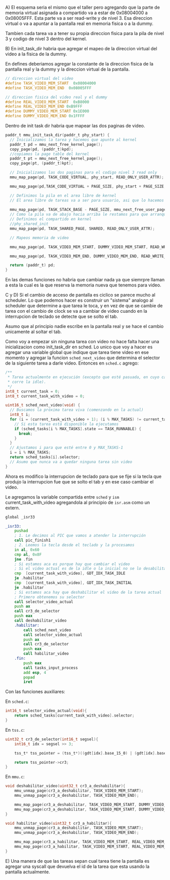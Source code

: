 A) El esquema seria el mismo que el taller pero agregando que la parte de memoria virtual asignada a compartido va a estar de 0x08004000 a 0x08005FFF. Esta parte va a ser read-write y de nivel 3. Esa direccion virtual o va a apuntar a la pantalla real en memoria fisica o a la dummy. 

Tambien cada tarea va a tener su propia direccion fisica para la pila de nivel 3 y codigo de nivel 3 dentro del kernel. 

B) En init_task_dir habria que agregar el mapeo de la direccion virtual del video a la fisica de la dummy. 

En defines deberiamos agregar la constante de la direccion fisica de la pantalla real y la dummy y la direccion virtual de la pantalla. 

```h
// direccion virtual del video
#define TASK_VIDEO_MEM_START  0x08004000
#define TASK_VIDEO_MEM_END  0x08005FFF

// direccion fisica del video real y el dummy
#define REAL_VIDEO_MEM_START  0xB8000
#define REAL_VIDEO_MEM_END 0xB9FFF
#define DUMMY_VIDEO_MEM_START 0x1E000
#define DUMMY_VIDEO_MEM_END 0x1FFFF
```

Dentro de init task dir habria que mapear las dos paginas de video. 

```c
paddr_t mmu_init_task_dir(paddr_t phy_start) {
  // Inicializamos la tarea y hacemos que apunte al kernel
  paddr_t pd = mmu_next_free_kernel_page();
  copy_page(pd, (paddr_t)kpd);
  //copiamos la page table del kernel
  paddr_t pt = mmu_next_free_kernel_page();
  copy_page(pt, (paddr_t)kpt);

  // Inicializamos las dos paginas para el codigo nivel 3 read only
  mmu_map_page(pd, TASK_CODE_VIRTUAL, phy_start, READ_ONLY_USER_ATTR);

  mmu_map_page(pd,TASK_CODE_VIRTUAL + PAGE_SIZE, phy_start + PAGE_SIZE, READ_ONLY_USER_ATTR); // Preguntar si no hay que incrementar phy start

  // Definimos la pila en el area libre de kernel
  // El area libre de tareas va a ser para usuario, asi que lo hacemos dentro de una pagina nueva
 
  mmu_map_page(pd, TASK_STACK_BASE - PAGE_SIZE, mmu_next_free_user_page(), READ_WRITE_USER_ATTR);
  // Como la pila va de abajo hacia arriba le restamos para que arranque en 8k - 1 en vez de 4k
  // Definimos el compartido en kernel
  //phy_shared_init
  mmu_map_page(pd, TASK_SHARED_PAGE, SHARED, READ_ONLY_USER_ATTR); 

  // Mapeos memoria de video

  mmu_map_page(pd, TASK_VIDEO_MEM_START, DUMMY_VIDEO_MEM_START, READ_WRITE_USER_ATTR);

  mmu_map_page(pd, TASK_VIDEO_MEM_END, DUMMY_VIDEO_MEM_END, READ_WRITE_USER_ATTR);

  return (paddr_t) pd;
}
```

En las demas funciones no habria que cambiar nada ya que siemrpre llaman a esta la cual es la que reserva la memoria nueva que tenemos para video.

C y D) Si el cambio de acceso de pantalla es ciclico se parece mucho al scheduler. Lo que podemos hacer es construir un "sistema" analogo al scheduler que determine a que tarea le toca, y en vez de que se cambie de tarea con el cambio de clock se va a cambiar de video cuando en la interrupcion de teclado se detecte que se solto el tab. 

Asumo que al principio nadie escribe en la pantalla real y se hace el cambio unicamente al soltar el tab. 

Como voy a empezar sin ninguna tarea con video no hace falta hacer una inicializacion como init_task_dir en sched. Lo unico que voy a hacer es agregar una variable global que indique que tarea tiene video en ese momento y agregar la funcion ```sched_next_video``` que determina el selector de la siguiente tarea a darle video. Entonces en ```sched.c``` agrego:

```c
/**
 * Tarea actualmente en ejecución (excepto que esté pasuada, en cuyo caso se
 * corre la idle).
 */
int8_t current_task = 0;
int8_t current_task_with_video = 0;

uint16_t sched_next_video(void) {
  // Buscamos la próxima tarea viva (comenzando en la actual)
  int8_t i;
  for (i = (current_task_with_video + 1); (i % MAX_TASKS) != current_task_with_video; i++) {
    // Si esta tarea está disponible la ejecutamos
    if (sched_tasks[i % MAX_TASKS].state == TASK_RUNNABLE) {
      break;
    }
  }
  // Ajustamos i para que esté entre 0 y MAX_TASKS-1
  i = i % MAX_TASKS; 
  return sched_tasks[i].selector;
  // Asumo que nunca va a quedar ninguna tarea sin video
}
```

Ahora es modifico la interrupcion de teclado para que se fije si la tecla que produjo la interrupcion fue que se solto el tab y en ese caso cambiar el video.

Le agregamos la variable compartida entre ```sched``` y ```ism``` current_task_with_video agregandola al principio de ```isr.asm``` como un extern. 

```asm
global _isr33

_isr33:
    pushad
    ; 1. Le decimos al PIC que vamos a atender la interrupción
    call pic_finish1
    ; 2. Leemos la tecla desde el teclado y la procesamos
    in al, 0x60
    cmp al, 0x8F
    jne .fin
    ; Si estamos aca es porque hay que cambiar el video
    ; Si el video actual es de la idle o la inicial no se lo desabilitamos porque nunca se lo dimos en primer lugar. Esto solo puede pasar la primer vez que se suelta el tab porque no habia ninguna tarea asignada
    cmp  [current_task_with_video], GDT_IDX_TASK_IDLE
    je .habilitar
    cmp  [current_task_with_video], GDT_IDX_TASK_INITIAL
    je .habilitar
    ; Si estamos aca hay que deshabilitar el video de la tarea actual
    ; Primero obtenemos su selector
    call selector_video_actual
    push ax
    call cr3_de_selector
    push eax
    call deshabilitar_video
    .habilitar: 
        call sched_next_video
        call selector_video_actual
        push ax
        call cr3_de_selector
        push eax
        call habilitar_video 
    .fin:
        push eax
        call tasks_input_process
        add esp, 4
        popad
        iret
```
Con las funciones auxiliares: 

En ```sched.c```:

```c
int16_t selector_video_actual(void){
    return sched_tasks[current_task_with_video].selector;
}
```

En ```tss.c```:
```c
uint32_t cr3_de_selector(int16_t segsel){
    int16_t idx = segsel >> 3;

    tss_t* tss_pointer = (tss_t*)((gdt[idx].base_15_0) | (gdt[idx].base_23_16 << 16) | (gdt[idx].base_31_24 << 24));

    return tss_pointer->cr3;
}
```
En ```mmu.c```: 

```c
void deshabilitar_video(uint32_t cr3_a_deshabilitar){
    mmu_unmap_page(cr3_a_deshabilitar, TASK_VIDEO_MEM_START);
    mmu_unmap_page(cr3_a_deshabilitar, TASK_VIDEO_MEM_END);

    mmu_map_page(cr3_a_deshabilitar, TASK_VIDEO_MEM_START, DUMMY_VIDEO_MEM_START, MMU_U | MMU_P | MMU_W);
    mmu_map_page(cr3_a_deshabilitar, TASK_VIDEO_MEM_START, DUMMY_VIDEO_MEM_END, MMU_U | MMU_P | MMU_W);
}

void habilitar_video(uint32_t cr3_a_habilitar){
    mmu_unmap_page(cr3_a_deshabilitar, TASK_VIDEO_MEM_START);
    mmu_unmap_page(cr3_a_deshabilitar, TASK_VIDEO_MEM_END);

    mmu_map_page(cr3_a_habilitar, TASK_VIDEO_MEM_START, REAL_VIDEO_MEM_START, MMU_U | MMU_P | MMU_W);
    mmu_map_page(cr3_a_habilitar, TASK_VIDEO_MEM_START, REAL_VIDEO_MEM_END, MMU_U | MMU_P | MMU_W);
}
```

E) Una manera de que las tareas sepan cual tarea tiene la pantalla es agregar una syscall que devuelva el id de la tarea que esta usando la pantalla actualmente. 